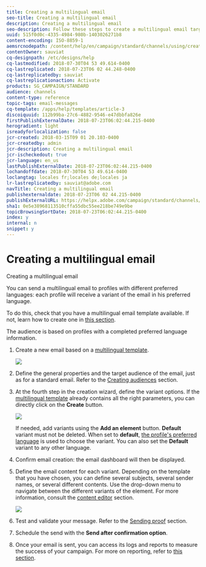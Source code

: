 ```yaml
---
title: Creating a multilingual email
seo-title: Creating a multilingual email
description: Creating a multilingual email
seo-description: Follow these steps to create a multilingual email targeting recipients with different preferred languages.
uuid: 515f0d0c-4335-4984-980b-1403026271b8
content-encoding: ISO-8859-1
aemsrcnodepath: /content/help/en/campaign/standard/channels/using/creating-a-multilingual-email
contentOwner: sauviat
cq-designpath: /etc/designs/help
cq-lastmodified: 2018-07-30T04 53 49.614-0400
cq-lastreplicated: 2018-07-23T06 02 44.248-0400
cq-lastreplicatedby: sauviat
cq-lastreplicationaction: Activate
products: SG_CAMPAIGN/STANDARD
audience: channels
content-type: reference
topic-tags: email-messages
cq-template: /apps/help/templates/article-3
discoiquuid: 112b99ba-27c6-4882-9546-e47dbbfa826e
firstPublishExternalDate: 2018-07-23T06:02:44.215-0400
herogradient: light
isreadyforlocalization: false
jcr-created: 2018-03-15T09 01 20.103-0400
jcr-createdby: admin
jcr-description: Creating a multilingual email
jcr-ischeckedout: true
jcr-language: en_us
lastPublishExternalDate: 2018-07-23T06:02:44.215-0400
lochandoffdate: 2018-07-30T04 53 49.614-0400
loclangtag: locales fr;locales de;locales ja
lr-lastreplicatedby: sauviat@adobe.com
navTitle: Creating a multilingual email
publishexternaldate: 2018-07-23T06 02 44.215-0400
publishExternalURL: https://helpx.adobe.com/campaign/standard/channels/using/creating-a-multilingual-email.html
sha1: 0e5e38968113510cffa55dbc55ee218be749e9be
topicBrowsingSortDate: 2018-07-23T06:02:44.215-0400
index: y
internal: n
snippet: y
---
```


# Creating a multilingual email

Creating a multilingual email

You can send a multilingual email to profiles with different preferred languages: each profile will receive a variant of the email in his preferred language.

To do this, check that you have a multilingual email template available. If not, learn how to create one in [this section](../../start/using/creating-a-multilingual-template.md).

The audience is based on profiles with a completed preferred language information.

1. Create a new email based on a [multilingual template](../../start/using/creating-a-multilingual-template.md).

   ![](assets/multi_create1.png)

1. Define the general properties and the target audience of the email, just as for a standard email. Refer to the [Creating audiences](../../audiences/using/creating-audiences.md) section.
1. At the fourth step in the creation wizard, define the variant options. If the [multilingual template](../../start/using/creating-a-multilingual-template.md) already contains all the right parameters, you can directly click on the **Create** button.

   ![](assets/multi_create4.png)

   If needed, add variants using the **Add an element** button. **Default** variant must not be deleted. When set to **default**, [the profile's preferred language](../../audiences/using/creating-profiles.md) is used to choose the variant. You can also set the **Default** variant to any other language.

1. Confirm email creation: the email dashboard will then be displayed.
1. Define the email content for each variant. Depending on the template that you have chosen, you can define several subjects, several sender names, or several different contents. Use the drop-down menu to navigate between the different variants of the element. For more information, consult the [content editor](../../designing/using/about-email-content-design.md) section.

   ![](assets/multi_selectcontent.png)

1. Test and validate your message. Refer to the [Sending proof](../../sending/using/managing-test-profiles-and-sending-proofs.md#sending-proofs) section.
1. Schedule the send with the **Send after confirmation option**.
1. Once your email is sent, you can access its logs and reports to measure the success of your campaign. For more on reporting, refer to [this section](../../reporting/using/about-dynamic-reports.md).

